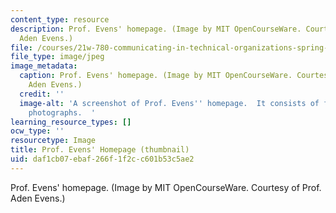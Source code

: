 ```yaml
---
content_type: resource
description: Prof. Evens' homepage. (Image by MIT OpenCourseWare. Courtesy of Prof.
  Aden Evens.)
file: /courses/21w-780-communicating-in-technical-organizations-spring-2005/daf1cb07ebaf266f1f2cc601b53c5ae2_21w-780s05-th.jpg
file_type: image/jpeg
image_metadata:
  caption: Prof. Evens' homepage. (Image by MIT OpenCourseWare. Courtesy of Prof.
    Aden Evens.)
  credit: ''
  image-alt: 'A screenshot of Prof. Evens'' homepage.  It consists of four individual
    photographs.  '
learning_resource_types: []
ocw_type: ''
resourcetype: Image
title: Prof. Evens' Homepage (thumbnail)
uid: daf1cb07-ebaf-266f-1f2c-c601b53c5ae2
---
```

Prof. Evens' homepage. (Image by MIT OpenCourseWare. Courtesy of Prof. Aden Evens.)

